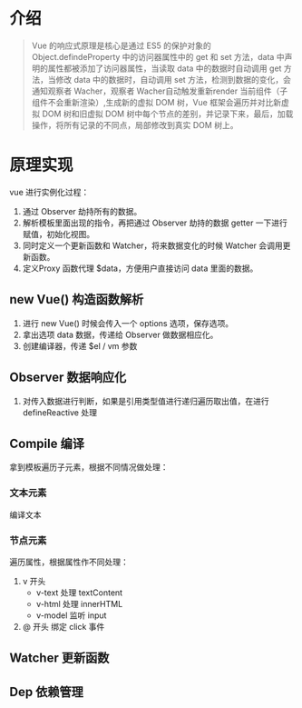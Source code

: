 # 介绍

> Vue 的响应式原理是核心是通过 ES5 的保护对象的 Object.defindeProperty 中的访问器属性中的 get 和 set 方法，data 中声明的属性都被添加了访问器属性，当读取 data 中的数据时自动调用 get 方法，当修改 data 中的数据时，自动调用 set 方法，检测到数据的变化，会通知观察者 Wacher，观察者 Wacher自动触发重新render 当前组件（子组件不会重新渲染）,生成新的虚拟 DOM 树，Vue 框架会遍历并对比新虚拟 DOM 树和旧虚拟 DOM 树中每个节点的差别，并记录下来，最后，加载操作，将所有记录的不同点，局部修改到真实 DOM 树上。



# 原理实现

vue 进行实例化过程：

1. 通过 Observer 劫持所有的数据。
2. 解析模板里面出现的指令，再把通过 Observer 劫持的数据 getter 一下进行赋值，初始化视图。
3. 同时定义一个更新函数和 Watcher，将来数据变化的时候 Watcher 会调用更新函数。
4. 定义Proxy 函数代理 $data，方便用户直接访问 data 里面的数据。



## new Vue() 构造函数解析

1.  进行 new Vue() 时候会传入一个 options 选项，保存选项。
2.  拿出选项 data 数据，传递给 Observer 做数据相应化。
3.  创建编译器，传递 $el / vm 参数



## Observer 数据响应化

1.  对传入数据进行判断，如果是引用类型值进行递归遍历取出值，在进行 defineReactive 处理



## Compile 编译

拿到模板遍历子元素，根据不同情况做处理：

### 文本元素

编译文本



### 节点元素

遍历属性，根据属性作不同处理：

1. v 开头
   - v-text 处理 textContent
   - v-html 处理 innerHTML
   - v-model 监听 input
2. @ 开头 绑定 click 事件





## Watcher 更新函数



## Dep 依赖管理

